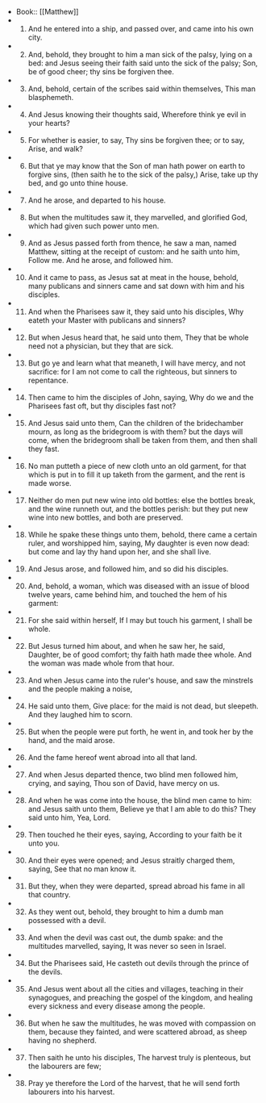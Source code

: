 - Book:: [[Matthew]]
- 1. And he entered into a ship, and passed over, and came into his own city.
- 2. And, behold, they brought to him a man sick of the palsy, lying on a bed: and Jesus seeing their faith said unto the sick of the palsy; Son, be of good cheer; thy sins be forgiven thee.
- 3. And, behold, certain of the scribes said within themselves, This man blasphemeth.
- 4. And Jesus knowing their thoughts said, Wherefore think ye evil in your hearts?
- 5. For whether is easier, to say, Thy sins be forgiven thee; or to say, Arise, and walk?
- 6. But that ye may know that the Son of man hath power on earth to forgive sins, (then saith he to the sick of the palsy,) Arise, take up thy bed, and go unto thine house.
- 7. And he arose, and departed to his house.
- 8. But when the multitudes saw it, they marvelled, and glorified God, which had given such power unto men.
- 9. And as Jesus passed forth from thence, he saw a man, named Matthew, sitting at the receipt of custom: and he saith unto him, Follow me. And he arose, and followed him.
- 10. And it came to pass, as Jesus sat at meat in the house, behold, many publicans and sinners came and sat down with him and his disciples.
- 11. And when the Pharisees saw it, they said unto his disciples, Why eateth your Master with publicans and sinners?
- 12. But when Jesus heard that, he said unto them, They that be whole need not a physician, but they that are sick.
- 13. But go ye and learn what that meaneth, I will have mercy, and not sacrifice: for I am not come to call the righteous, but sinners to repentance.
- 14. Then came to him the disciples of John, saying, Why do we and the Pharisees fast oft, but thy disciples fast not?
- 15. And Jesus said unto them, Can the children of the bridechamber mourn, as long as the bridegroom is with them? but the days will come, when the bridegroom shall be taken from them, and then shall they fast.
- 16. No man putteth a piece of new cloth unto an old garment, for that which is put in to fill it up taketh from the garment, and the rent is made worse.
- 17. Neither do men put new wine into old bottles: else the bottles break, and the wine runneth out, and the bottles perish: but they put new wine into new bottles, and both are preserved.
- 18. While he spake these things unto them, behold, there came a certain ruler, and worshipped him, saying, My daughter is even now dead: but come and lay thy hand upon her, and she shall live.
- 19. And Jesus arose, and followed him, and so did his disciples.
- 20. And, behold, a woman, which was diseased with an issue of blood twelve years, came behind him, and touched the hem of his garment:
- 21. For she said within herself, If I may but touch his garment, I shall be whole.
- 22. But Jesus turned him about, and when he saw her, he said, Daughter, be of good comfort; thy faith hath made thee whole. And the woman was made whole from that hour.
- 23. And when Jesus came into the ruler's house, and saw the minstrels and the people making a noise,
- 24. He said unto them, Give place: for the maid is not dead, but sleepeth. And they laughed him to scorn.
- 25. But when the people were put forth, he went in, and took her by the hand, and the maid arose.
- 26. And the fame hereof went abroad into all that land.
- 27. And when Jesus departed thence, two blind men followed him, crying, and saying, Thou son of David, have mercy on us.
- 28. And when he was come into the house, the blind men came to him: and Jesus saith unto them, Believe ye that I am able to do this? They said unto him, Yea, Lord.
- 29. Then touched he their eyes, saying, According to your faith be it unto you.
- 30. And their eyes were opened; and Jesus straitly charged them, saying, See that no man know it.
- 31. But they, when they were departed, spread abroad his fame in all that country.
- 32. As they went out, behold, they brought to him a dumb man possessed with a devil.
- 33. And when the devil was cast out, the dumb spake: and the multitudes marvelled, saying, It was never so seen in Israel.
- 34. But the Pharisees said, He casteth out devils through the prince of the devils.
- 35. And Jesus went about all the cities and villages, teaching in their synagogues, and preaching the gospel of the kingdom, and healing every sickness and every disease among the people.
- 36. But when he saw the multitudes, he was moved with compassion on them, because they fainted, and were scattered abroad, as sheep having no shepherd.
- 37. Then saith he unto his disciples, The harvest truly is plenteous, but the labourers are few;
- 38. Pray ye therefore the Lord of the harvest, that he will send forth labourers into his harvest.

